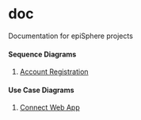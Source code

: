# doc
Documentation for epiSphere projects

#### Sequence Diagrams
1. [Account Registration](AccountRegistration/README.md)

#### Use Case Diagrams
1. [Connect Web App](connectApp/README.md)
